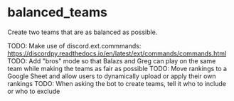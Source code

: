 # balanced_teams
Create two teams that are as balanced as possible.

TODO: Make use of discord.ext.commmands: https://discordpy.readthedocs.io/en/latest/ext/commands/commands.html
TODO: Add "bros" mode so that Balazs and Greg can play on the same team while making the teams as fair as possible
TODO: Move rankings to a Google Sheet and allow users to dynamically upload or apply their own rankings
TODO: When asking the bot to create teams, tell it who to include or who to exclude

